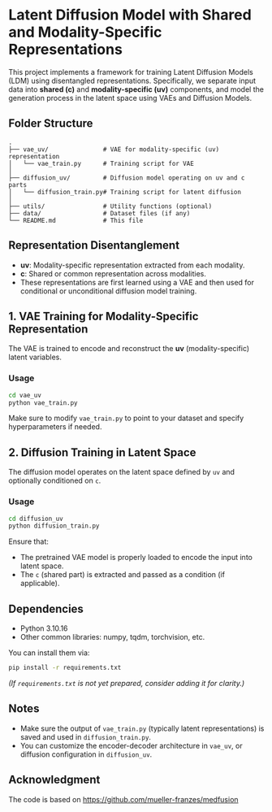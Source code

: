 
# Latent Diffusion Model with Shared and Modality-Specific Representations

This project implements a framework for training Latent Diffusion Models (LDM) using disentangled representations. Specifically, we separate input data into **shared (c)** and **modality-specific (uv)** components, and model the generation process in the latent space using VAEs and Diffusion Models.

## Folder Structure

```
.
├── vae_uv/               # VAE for modality-specific (uv) representation
│   └── vae_train.py      # Training script for VAE
│
├── diffusion_uv/         # Diffusion model operating on uv and c parts
│   └── diffusion_train.py# Training script for latent diffusion
│
├── utils/                # Utility functions (optional)
├── data/                 # Dataset files (if any)
└── README.md             # This file
```

## Representation Disentanglement

- **uv**: Modality-specific representation extracted from each modality.
- **c**: Shared or common representation across modalities.
- These representations are first learned using a VAE and then used for conditional or unconditional diffusion model training.

## 1. VAE Training for Modality-Specific Representation

The VAE is trained to encode and reconstruct the **uv** (modality-specific) latent variables.

### Usage

```bash
cd vae_uv
python vae_train.py
```

Make sure to modify `vae_train.py` to point to your dataset and specify hyperparameters if needed.

## 2. Diffusion Training in Latent Space

The diffusion model operates on the latent space defined by `uv` and optionally conditioned on `c`.

### Usage

```bash
cd diffusion_uv
python diffusion_train.py
```

Ensure that:
- The pretrained VAE model is properly loaded to encode the input into latent space.
- The `c` (shared part) is extracted and passed as a condition (if applicable).

## Dependencies

- Python 3.10.16
- Other common libraries: numpy, tqdm, torchvision, etc.

You can install them via:

```bash
pip install -r requirements.txt
```

*(If `requirements.txt` is not yet prepared, consider adding it for clarity.)*

## Notes

- Make sure the output of `vae_train.py` (typically latent representations) is saved and used in `diffusion_train.py`.
- You can customize the encoder-decoder architecture in `vae_uv`, or diffusion configuration in `diffusion_uv`.

## Acknowledgment
The code is based on https://github.com/mueller-franzes/medfusion